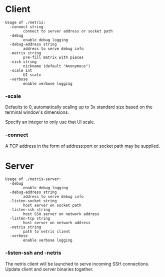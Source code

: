 # Client

```
Usage of ./netris:
  -connect string
        connect to server address or socket path
  -debug
        enable debug logging
  -debug-address string
        address to serve debug info
  -matrix string
        pre-fill matrix with pieces
  -nick string
        nickname (default "Anonymous")
  -scale int
        UI scale
  -verbose
        enable verbose logging
```

### -scale

Defaults to 0, automatically scaling up to 3x standard size based on the
terminal window's dimensions.

Specify an integer to only use that UI scale.

### -connect

A TCP address in the form of address:port or socket path may be supplied.

# Server

```
Usage of ./netris-server:
  -debug
        enable debug logging
  -debug-address string
        address to serve debug info
  -listen-socket string
        host server on socket path
  -listen-ssh string
        host SSH server on network address
  -listen-tcp string
        host server on network address
  -netris string
        path to netris client
  -verbose
        enable verbose logging
```

### -listen-ssh and -netris

The netris client will be launched to serve incoming SSH connections. Update
client and server binaries together.
